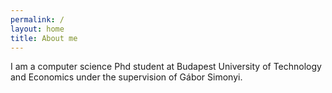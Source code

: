 ```yaml
---
permalink: /
layout: home
title: About me
---
```


I am a computer science Phd student at Budapest University of Technology and Economics under the supervision of Gábor Simonyi.

